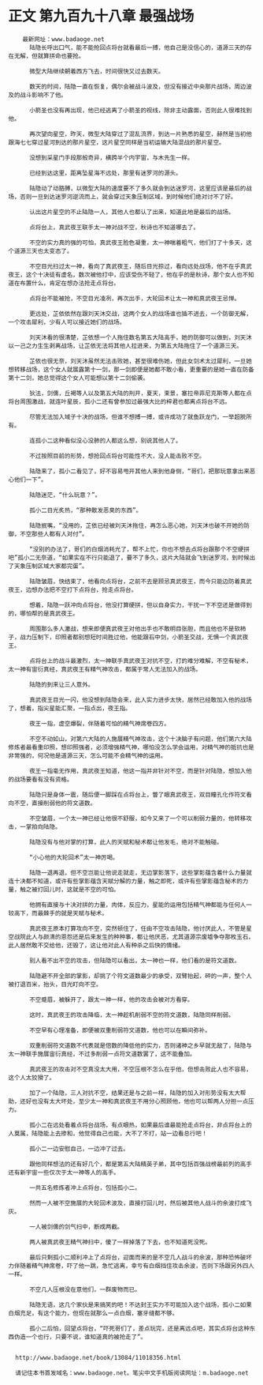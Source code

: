 # 正文 第九百九十八章 最强战场
        最新网址：www.badaoge.net
          陆隐长呼出口气，能不能抢回点将台就看最后一搏，他自己是没信心的，道源三天的存在无解，但就算拼命也要抢。
      
          微型大陆继续朝着西方飞去，时间很快又过去数天。
      
          数天的时间，陆隐一直在恢复，偶尔会被战斗波及，但没有接近中央那片战场，周边波及的战斗影响不了他。
      
          小箭圣也没有再出现，他已经逃离了小箭圣的视线，除非主动露面，否则此人很难找到他。
      
          再次望向星空，昨天，微型大陆穿过了混乱流界，到达一片熟悉的星空，赫然是当初他跟海七七穿过星河到达的那片星空，这片星空同样是当初运输大陆混战的那片星空。
      
          没想到采星门手段那般奇异，横跨半个内宇宙，与木先生一样。
      
          已经到达这里，距离坠星海不远处，那里有迷罗河的源头。
      
          陆隐动了动胳膊，以微型大陆的速度要不了多久就会到达迷罗河，这里应该是最后的战场，否则一旦到达迷罗河逆流而上，就会穿过天象压制区域，到时候他们绝对讨不了好。
      
          认出这片星空的不止陆隐一人，其他人也都认了出来，知道此地是最后的战场。
      
          点将台上，真武夜王联手太一神对战不空，秋诗也不知道哪去了。
      
          不空的实力真的强的可怕，真武夜王脸色凝重，太一神喘着粗气，他们打了十多天，这个道源三天也太变态了。
      
          不空目光扫过太一神，看向了真武夜王，随后目光掠过，看向远处战场，他不在乎真武夜王，这个十决徒有虚名，数次被他打中，应该受伤不轻了，他在乎的是秋诗，那个女人也不知道在布置什么，肯定在想办法抢走点将台。
      
          点将台不能被抢，不空目光凌冽，再次出手，大轮回术让太一神和真武夜王忌惮。
      
          更远处，芷依依然在跟刘天沐交战，这两个女人的战场谁也插不进去，一个防御无解，一个攻击犀利，少有人可以接近她们的战场。
      
          刘天沐看的很清楚，芷依想一个人拖住数名第五大陆高手，她的防御可以做到，刘天沐以一己之力生生剥离战场，让芷依无法将其他人拉进来，为第五大陆拖住了一个道源三天。
      
          芷依也很无奈，刘天沐虽然无法击败她，甚至很难伤她，但此女剑术太过犀利，一旦她想转移战场，这个女人就展露第十一剑，那一剑即便是她都不敢小看，更重要的是她一直在防备第十二剑，她总觉得这个女人可能想以第十二剑偷袭。
      
          狄法，剑儒，丘褐等人以及第五大陆的刑开，夏天，束景，塞拉帝菲尼克斯等人都在点将台周围激战，就连叶星辰，孤小二还有曾参加过最强大比的梓君也都离点将台不远。
      
          尽管无法加入域子十决的战场，但谁不想搏一搏，或许成功了就鱼跃龙门，一举超脱所有。
      
          连孤小二这种看似没心没肺的人都这么想，别说其他人了。
      
          不过按照目前的形势，想抢回点将台可能性不大，没人能击败不空。
      
          陆隐来了，孤小二看见了，好不容易甩开其他人来到他身侧，“哥们，把那玩意拿出来恶心他们一下”。
      
          陆隐迷茫，“什么玩意？”。
      
          孤小二目光炙热，“那种散发恶臭的东西”。
      
          陆隐抿嘴，“没用的，芷依已经被刘天沐拖住，再怎么恶心她，刘天沐也破不开她的防御，不空那些人都有人对付”。
      
          “没别的办法了，哥们的白烟消耗光了，帮不上忙，你也不想去点将台跟那个不空硬拼吧”孤小二无奈道，“如果实在不行只能退了，要不了多久，这片大陆就会飞到迷罗河，到时候出了天象压制区域大家都完蛋”。
      
          陆隐皱眉，快结束了，他看向点将台，之前不去是顾忌真武夜王，而今只能边防着真武夜王，边想办法把不空打下点将台，抢走点将台。
      
          想着，陆隐一跃冲向点将台，他没打算硬拼，但以自身实力，干扰一下不空还是做得到的，哪怕帮的是真武夜王。
      
          周围那么多人激战，想来即便真武夜王对他出手也不敢明目张胆，而且他也不是软柿子，战力压制下，印照者都别想短时间胜过他，他能跟石中剑，小箭圣交战，无惧一个真武夜王。
      
          点将台上的战斗最激烈，太一神联手真武夜王对抗不空，打的难分难解，不空有秘术，太一神有宙衍真经，真武夜王有精气神攻击，都属于常人无法加入的战场。
      
          陆隐的到来让三人意外。
      
          真武夜王目光一闪，他没想到陆隐会来，此人实力进步太快，居然已经敢加入他的战场了，想着，指尖星能汇聚，一指点出，夜王指。
      
          夜王一指，虚空爆裂，伴随着可怕的精气神席卷四方。
      
          不空不动如山，对第六大陆的人施展精气神攻击，这个十决脑子有问题，他们第六大陆修炼者最看重印照，想印照强者，必须增强精气神，哪怕没怎么学会运用，对精气神的抵抗也是非常强的，何况他是道源三天，怎么可能不会精气神的运用。
      
          夜王一指毫无作用，真武夜王知道，他这一指并非针对不空，而是针对陆隐，想加入他的战场要看有没有资格。
      
          陆隐只是身体一震，随后便一脚踩在点将台上，瞥了眼真武夜王，双目瞳孔化作符文看向不空，直接削弱他的符文道数。
      
          不空皱眉，一个太一神已经让他很不舒服，如今又来了一个可以削弱力量的，他转移攻击，一掌拍向陆隐。
      
          陆隐没有与他对掌的打算，此人的天赋和秘术都让他发毛，绝对不能触碰。
      
          “小心他的大轮回术”太一神厉喝。
      
          陆隐一退再退，但不空岂能让他说走就走，无边掌影落下，这些掌影蕴含着什么力量就连十决都不知道，或许有些掌影蕴含天赋分解的力量，触之即死，或许有些掌影蕴含秘术的力量，触之被打回儿时，这就是不空的可怕。
      
          他拥有直接与十决对拼的力量，肉体，反应力，星能的运用包括精气神都能与任何人一较高下，而最棘手的就是天赋与秘术。
      
          真武夜王原本打算攻向不空，突然顿住了，任由不空攻击陆隐，他讨厌此人，不管是星空战院此人与颜清的恩怨还是后来发生的种种事，都让他厌恶，尤其道源宗废墟争夺那枚玉石，此人居然敢不交给他，还毁了，这让他对此人有种杀之后快的情绪。
      
          别人看不出不空的攻击，但陆隐可以看出，太一神也一样，他们看的是符文道数。
      
          陆隐避不开全部的掌影，却挑了个符文道数最少的承受，双臂抬起，砰的一声，整个人被打退百米，抬头，目光盯向不空。
      
          不空蹙眉，被躲开了，跟太一神一样，他的攻击会被对方看穿。
      
          这时，真武夜王的攻击降临，太一神趁机削弱不空的符文道数，陆隐同样削弱。
      
          不空早有心理准备，即便被双重削弱符文道数，他也可以在瞬间弥补。
      
          双重削弱符文道数不代表就是倍数的降低他的实力，否则诸神之乡早就无敌了，陆隐与太一神联手施展宙衍真经，不过多削弱一点符文道数罢了，这不能叠加。
      
          真武夜王的攻击对不空真没太大用，不空压根不怎么在乎他，但想击败此人也不容易，这个人太狡猾了。
      
          加了一个陆隐，三人对抗不空，结果还是与之前一样，陆隐的加入对形势没有太大帮助，还好也没有太大坏处，至少太一神和真武夜王不用分心照顾他，他也可以帮两人分担一点压力。
      
          孤小二在远处看着点将台战场，有点眼热，如果最后谁最能抢走点将台，非点将台上的人莫属，陆隐能上去掺和，他觉得自己也能，大不了不打，站一边看总行吧！
      
          孤小二一边安慰自己，一边冲了过去。
      
          跟他同样想法的还有好几个，都是第五大陆精英子弟，其中包括百强战榜最前列的高手还有新宇宙一些仅次于太一神等人的高手。
      
          一共五名修炼者冲上点将台，包括孤小二。
      
          然而一人被不空施展的大轮回术波及，直接打回儿时，然后被其他人战斗的余波打成飞灰。
      
          一人被剑儒的剑气扫中，断成两截。
      
          两人被真武夜王精气神扫中，傻了一样掉落了下去，也不知道死没死。
      
          最后只剩孤小二顺利冲上了点将台，迎面而来的是不空几人战斗的余波，那种恐怖破坏力伴随着精气神席卷，吓了他一跳，急忙逃离，幸亏有白烟挡住攻击余波，否则下场跟另外四人一样。
      
          不空几人压根没在意他们，一群废物而已。
      
          陆隐无语，这几个家伙是来搞笑的吧！不达封王实力不可能加入这个战场，孤小二如果白烟充足，有这个能力，但现在就那么一点白烟，塞牙缝都不够。
      
          孤小二后怕，回望点将台，“吓死哥们了，差点玩完，还是离远点吧，其实点将台这种东西伪造一个也行，只要不说，谁知道真的被抢走了”。
      
      
      http://www.badaoge.net/book/13084/11018356.html
      
      请记住本书首发域名：www.badaoge.net。笔尖中文手机版阅读网址：m.badaoge.net